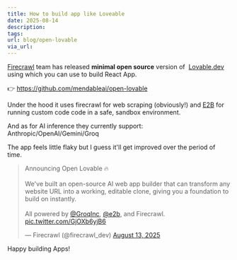 ```yaml
---
title: How to build app like Loveable
date: 2025-08-14
description: 
tags: 
url: blog/open-lovable
via_url:
---
```

[Firecrawl](https://www.firecrawl.dev/) team has released **minimal open source** version of  [Lovable.dev](https://lovable.dev/)  using which you can use to build React App.

👉 https://github.com/mendableai/open-lovable

Under the hood it uses firecrawl for web scraping (obviously!) and [E2B](https://e2b.dev) for running custom code code in a safe, sandbox environment.

And as for AI inference they currently support: Anthropic/OpenAI/Gemini/Groq

The app feels little flaky but I guess it'll get improved over the period of time.

<blockquote class="twitter-tweet" data-media-max-width="560"><p lang="en" dir="ltr">Announcing Open Lovable 🔥<br><br>We&#39;ve built an open-source AI web app builder that can transform any website URL into a working, editable clone, giving you a foundation to build on instantly.<br><br>All powered by <a href="https://twitter.com/GroqInc?ref_src=twsrc%5Etfw">@GroqInc</a>, <a href="https://twitter.com/e2b?ref_src=twsrc%5Etfw">@e2b</a>, and Firecrawl. <a href="https://t.co/GjOXb6yjB6">pic.twitter.com/GjOXb6yjB6</a></p>&mdash; Firecrawl (@firecrawl_dev) <a href="https://twitter.com/firecrawl_dev/status/1955660448587735393?ref_src=twsrc%5Etfw">August 13, 2025</a></blockquote> 

<script async src="https://platform.twitter.com/widgets.js" charset="utf-8"></script>

Happy building Apps!